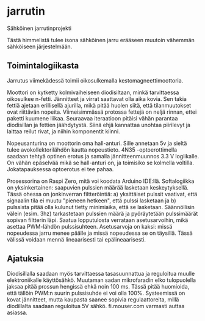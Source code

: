 # jarrutin
 Sähköinen jarrutinprojekti
 
 Tästä himmelistä tulee isona sähköinen jarru erääseen muutoin vähemmän sähköiseen järjestelmään.




## Toimintalogiikasta

Jarrutus viimekädessä toimii oikosulkemalla kestomagneettimoottoria.

Moottori on kytketty kolmivaiheiseen diodisiltaan, minkä tarvittaessa oikosulkee n-fetti. Jännitteet ja virrat saattavat olla aika kovia. Sen takia fettiä ajetaan erillisellä ajurilla, mikä pitää huolen siitä, että tilanmuutokset ovat riittävän nopeita. Viimeisimmässä protossa fettejä on neljä rinnan, ettei paketti kuumene liikaa. Seuraavaa iteraatioon pitäisi vähän parantaa diodisillan ja fettien jäähdytystä. Siinä ehjä kannattaa unohtaa piirilevyt ja laittaa reilut rivat, ja niihin komponentit kiinni.

Nopeusanturina on moottorin oma hall-anturi. Sille annetaan 5v ja sieltä tulee avokollektorilähdön kautta nopeustieto. 4N35 -optoerottimella saadaan tehtyä optinen erotus ja samalla jännitteenmuunnos 3.3 V logiikalle. On vähän epäselvää mikä se hall-anturi on, ja toimisiko se kolmella voltilla. Jokatapauksessa optoerotus ei tee pahaa.

Prosessorina on Raspi Zero, mitä voi koodata Arduino IDE:llä. Softalogiikka on yksinkertainen: saapuvien pulssien määrää lasketaan keskeytyksellä. Tässä ohessa on jonkinverran filtteröintiä: a) yksittäiset pulssit vaativat, että signaalin tila ei muutu "pieneen hetkeen", että pulssi lasketaan ja b) pulssista pitää olla kulunut tietty minimiaika, että se lasketaan. Säännöllisin välein (esim. 3hz) tarkastetaan pulssien määrä ja pyöräytetään pulssimäärät sopivan filtterin läpi. Saatua lopputulosta verrataan asetusarvoihin, mikä asettaa PWM-lähdön pulssisuhteen.  Asetusarvoja on kaksi: missä nopeudessa jarru menee päälle ja missä nopeudessa se on täysillä. Tässä välissä voidaan mennä lineaarisesti tai epälineaarisesti.


## Ajatuksia

Diodisillalla saadaan myös tarvittaessa tasasuunnattua ja reguloitua muulle elektroniikalle käyttösähkö. Muutaman sadan mikrofaradin elko tulopuolella jaksaa pitää prossun hengissä ehkä noin 100 ms. Tässä pitää huomioida, että tällöin PWM:n suurin pulssisuhde ei voi olla 100%. Systeemissä on kovat jännitteet, mutta kaupasta saanee sopivia regulaattoreita, millä diodillalta saadaan reguloitua 5V sähkö. fi.mouser.com varmasti auttaa asiassa.



